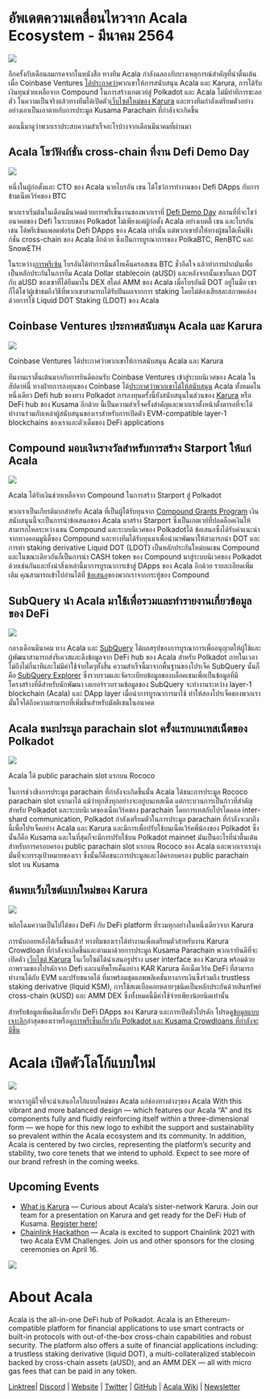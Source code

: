 # **อัพเดตความเคลื่อนไหวจาก Acala Ecosystem - มีนาคม 2564**

![](https://miro.medium.com/max/2800/1*QL98Lx2R1D7e10smue8TVA.png)

อีกครั้งกับเดือนลมกรดจากในหนังสือ ทางทีม Acala กำลังฉลองกับบางเหตุการณ์สำคัญที่น่าตื่นเต้น เมื่อ Coinbase Ventures [ได้ประกาศว่า](https://cointelegraph.com/news/coinbase-ventures-backing-defi-in-the-polkadot-ecosystem)พวกเขาให้การสนับสนุน Acala และ Karura, การได้รับเงินทุนช่วยเหลือจาก Compound ในการสร้างเกตเวย์สู่ Polkadot และ Acala ไม่มีท่าทีการชะลอตัว ในความเป็นจริงแล้วทางทีมได้เปิดตัว[เว็บไซต์ใหม่ของ Karura](https://acala.network/karura) และทางทีมกำลังเตรียมตัวอย่างอย่างเอาเป็นเอาตายกับการประมูล Kusama Parachain ที่กำลังจะเกิดขึ้น

ตอนนี้มาดูว่าพวกเราประสบความสำเร็จอะไรบ้างจากเดือนมีนาคมที่ผ่านมา

## Acala โชว์ฟังก์ชั่น cross-chain ที่งาน Defi Demo Day

![](https://miro.medium.com/max/3296/1\*c4fdF6mopG5ARbae-ExJNA.png)

หนึ่งในผู้ก่อตั้งและ CTO ของ Acala นายไบรอัน เชน ได้โชว์การทำงานของ Defi DApps กับการข้ามเน็ตเวิร์คของ BTC

พวกเราเริ่มต้นในเดือนมีนาคมด้วยการพรีเซ็นงานของพวกเราที่ [Defi Demo Day](https://www.crowdcast.io/e/defidemoday) สถานที่ที่จะโชว์อนาคตของ Defi ในระบบของ Polkadot ไม่เพียงแค่ผู้ก่อตั้ง Acala อย่างเบตตี้ เชน และไบรอัน เชน ได้พรีเซ้นแพลตฟอร์ม Defi DApps ของ Acala เท่านั้น แต่พวกเขายังให้ทางผู้ชมได้เห็นฟังก์ชั่น cross-chain ของ Acala อีกด้วย ซึ่งเป็นการบูรณาการของ PolkaBTC, RenBTC และ SnowETH

ในระหว่าง[การพรีเซ้น](https://www.crowdcast.io/e/defidemoday) ไบรอันได้ทำการมิ้นต์โทเค็นครอสเชน BTC ชั่วอึดใจ แล้วทำการฝากมันเพื่อเป็นหลักประกันในการยืม Acala Dollar stablecoin  (aUSD) และหลังจากนั้นเขาก็แลก DOT กับ aUSD ของเขาที่ได้ยืมมาใน DEX สไตล์ AMM ของ Acala เมื่อไบรอันมี DOT อยู่ในมือ เขาก็ได้โชว์ผู้เข้าชมถึงวิธีที่พวกเขาสามารถได้รับปันผลจากการ staking โดยไม่ต้องเสียสละสภาพคล่องด้วยการใช้ Liquid DOT Staking (LDOT) ของ Acala

## Coinbase Ventures ประกาศสนับสนุน Acala และ Karura

![](https://miro.medium.com/max/2800/1\*3ZiFjMlC2kYxkx0L14gXLw.png)

Coinbase Ventures ได้ประกาศว่าพวกเขาให้การสนับสนุน Acala และ Karura

ทีมงานเราตื่นเต้นมากกับการยินดีตอนรับ Coinbase Ventures เข้าสู่ระบบนิเวศของ Acala ในสัปดาห์นี้ ทางฝ่ายการลงทุนของ Coinbase ได้[ประกาศว่าพวกเขาได้ให้สนับสนุน](https://cointelegraph.com/news/coinbase-ventures-backing-defi-in-the-polkadot-ecosystem) Acala ทั้งหมดในหนึ่งเดียว Defi hub ของทาง Polkadot การลงทุนครั้งนี้ยังสนับสนุนในส่วนของ [Karura](https://acala.network/karura) หรือ DeFi hub ของ Kusama อีกด้วย นี้เป็นความสำเร็จครั้งสำคัญและพวกเราตั้งหน้าตั้งตารอที่จะได้ทำงานร่วมกับเหล่าผู้สนับสนุนของเราสำหรับการเปิดตัว EVM-compatible layer-1 blockchains ของเราและตัวเต็มของ DeFi applications

## Compound มอบเงินรางวัลสำหรับการสร้าง Starport ให้แก่ Acala

![](https://miro.medium.com/max/2800/1\*HBjTiYMXO8Vm4eIeSVPhzQ.png)

Acala ได้รับเงินช่วยเหลือจาก Compound ในการสร้าง Starport สู่ Polkadot

พวกเราเป็นเกียรติมากสำหรับ Acala ที่เป็นผู้ได้รับทุนจาก [Compound Grants Program](https://medium.com/acalanetwork/acala-receives-compound-grant-to-connect-compound-chain-and-polkadot-via-acala-a055d391e94a) เงินสนับสนุนนี้จะเป็นการนำข้อเสนอของ Acala มาสร้าง Starport ซึ่งเป็นเกตเวย์ที่ปลดล็อคเงินให้สามารถไหลระหว่างเชน Compound และระบบนิเวศของ Polkadotได้ ข้อเสนอซึ่งได้รับคำแนะนำจากทางคอมมูนิตี้ของ Compound และทางทีมได้รับทุนมาเพื่อนำมาพัฒนาให้สามารถนำ DOT และการทำ staking derivative Liquid DOT (LDOT) เป็นหลักประกันใหม่บนเชน Compound และในขณะเดียวกันก็เป็นการนำ CASH token ของ Compound มาสู่ระบบนิเวศของ Polkadot ด้วยเช่นกันและยังนำสิ่งเหล่านี้มาการบูรณาการเข้าสู่ DApps ของ Acala อีกด้วย รายละเอียดเพิ่มเติม คุณสามารถเข้าไปอ่านได้ที่ [ข้อเสนอ](https://www.comp.xyz/t/acala-x-compound-chain-gateway-to-polkadot/1349/10)ของพวกเราจากกระทู้ของ Compound

## SubQuery นำ Acala มาใช้เพื่อรวมและทำรายงานเกี่ยวข้อมูลของ DeFi

![](https://miro.medium.com/max/2048/0\*mZSC0lvmD90nqFlz)

กลางเดือนมีนาคม ทาง Acala และ [SubQuery](https://www.subquery.network/) ได้ผลสรุปของการบูรณาการเพื่ออนุญาตให้ผู้ใช้และผู้พัฒนาสามารถส่งรีเควสและดึงข้อมูลจาก DeFi hub ของ Acala สำหรับ Polkadot ภายในเวลาไม่ถึงไม่กี่นาทีและไม่มีค่าใช้จ่ายใดๆทั้งสิ้น ความสำเร็จนี้มาจากพื้นฐานของโปรเจ็ค SubQuery นั้นก็คือ [SubQuery Explorer](https://explorer.subquery.network/) ซึ่งรวบรวมและจัดระเบียบข้อมูลของบล็อคเชนเพื่อเป็นข้อมูลที่มีโครงสร้างที่ดีสำหรับนักพัฒนา เลเยอร์รวบรวมข้อมูลของ SubQuery จะทำงานระหว่าง layer-1 blockchain (Acala) และ DApp layer เมื่อนำการบูรณาการมาใช้ ทำให้สองโปรเจ็คของพวกเรามั่นใจได้ถึงความสามารถที่เพิ่มขึ้นสำหรับมัลติเชนในอนาคต

## Acala ชนะประมูล parachain slot ครั้งแรกบนเทสเน็ตของ Polkadot

![](https://miro.medium.com/max/1528/0\*EzkXYOY9GjXZ3oiK)

Acala ได้ public parachain slot แรกบน Rococo

ในการช่วงชิงการประมูล parachain ที่กำลังจะเกิดขึ้นนั้น Acala ได้ชนะการประมูล Rococo parachain slot แรกมาได้ แม้ว่าทุกสิ่งทุกอย่างจะอยู่บนเทสเน็ต แต่กระบวนการเป็นก้าวที่สำคัญสำหรับ Polkadot และระบบนิเวศของเน็ตเวิร์คของ parachain โดยการเทสกับโปรโตคอล inter-shard communication, Polkadot กำลังเตรียมตัวในการประมูล parachain ที่กำลังจะมาถึงนี้เพื่อโปรเจ็คอย่าง Acala และ Karura และมีการเพื่อปรับใช้บนเน็ตเวิร์คพี่น้องของ Polkadot ซึ่งนั้นก็คือ Kusama และในที่สุดก็จะมีการปรับใช้บน Polkadot mainnet มันเป็นอะไรที่น่าตื้นเต้นสำหรับการครอบครอง public parachain slot แรกบน Rococo ของ Acala และพวกเราเรามุ่งมั่นที่จะบรรลุเป้าหมายของเรา ซึ่งนั้นก็คือชนะการประมูลและได้ครอบครอง public parachain slot บน Kusama

## ค้นพบเว็บไซต์แบบใหม่ของ Karura

![](https://miro.medium.com/max/2816/0\*KVAVAiFZUNF\_fi\_K)

พลิกโฉมความเป็นไปได้ของ DeFi กับ DeFi platform ที่รวมทุกอย่างในหนึ่งเดียวจาก Karura

การนับถอยหลังได้เริ่มขึ้นแล้ว! ทางทีมของเราได้ทำงานเพื่อเตรียมตัวสำหรับงาน Karura Crowdloan ที่กำลังจะเกิดขึ้นและตามมาด้วยการประมูล Kusama Parachain พวกเรายินดีที่จะเปิดตัว [เว็บไซต์ Karura](https://acala.network/karura) ในเว็บไซต์ได้นำเสนอรูปร่าง user interface ของ Karura พร้อมด้วยภาพรวมของโปรดักจาก Defi และเนทีพโทเค็นอย่าง KAR Karura คือเน็ตเวิร์ค DeFi ที่สามารถทำงานได้กับ EVM และปรับขนาดได้ ที่มาพร้อมชุดแอพพลิเคชั่นทางการเงินซึ่งร่วมถึง trustless staking derivative (liquid KSM), การใช้สเตเบิ้ลคอยหลายๆชนิดเป็นหลักประกันด้วยสินทรัพย์ cross-chain (kUSD) และ AMM DEX ซึ่งทั้งหมดนี้มีค่าใช้จ่ายเพียงน้อยนิดเท่านั้น

สำหรับข้อมูลเพิ่มเติมเกี่ยวกับ DeFi DApps ของ Karura และการเปิดตัวโปรดัก โปรดดู[ข้อมูลแบบเจาะลึก](https://medium.com/acalanetwork/countdown-to-karura-a-deep-dive-on-the-defi-hub-of-kusama-410066fc1e1f)ล่าสุดของเราหรือดู[การพรีเซ็นเกี่ยวกับ Polkadot และ Kusama Crowdloans ที่กำลังจะมีขึ้น](https://www.youtube.com/watch?v=qQuzRTsiJa4&t=115s)

# Acala เปิดตัวโลโก้แบบใหม่

![](https://miro.medium.com/max/2072/0\*IGwkNLwEePOYWKrw)

พวกเราภูมิใจที่จะนำเสนอโลโก้แบบใหม่ของ Acala แก่ช่องทางต่างๆของ Acala With this vibrant and more balanced design — which features our Acala “A” and its components fully and fluidly reinforcing itself within a three-dimensional form — we hope for this new logo to exhibit the support and sustainability so prevalent within the Acala ecosystem and its community. In addition, Acala is centered by two circles, representing the platform’s security and stability, two core tenets that we intend to uphold. Expect to see more of our brand refresh in the coming weeks.

## Upcoming Events

- [What is Karura](https://www.crowdcast.io/e/what-is-karura/register?utm_source=profile&utm_medium=profile_web&utm_campaign=profile) — Curious about Acala’s sister-network Karura. Join our team for a presentation on Karura and get ready for the DeFi Hub of Kusama. [Register here!](https://www.crowdcast.io/e/what-is-karura/register?utm_source=profile&utm_medium=profile_web&utm_campaign=profile)
- [Chainlink Hackathon](https://chain.link/hackathon) — Acala is excited to support Chainlink 2021 with two Acala EVM Challenges. Join us and other sponsors for the closing ceremonies on April 16.

![](https://miro.medium.com/max/2402/0\*vfld\_ERpJGvSAJnD.png)

# About Acala

Acala is the all-in-one DeFi hub of Polkadot. Acala is an Ethereum-compatible platform for financial applications to use smart contracts or built-in protocols with out-of-the-box cross-chain capabilities and robust security. The platform also offers a suite of financial applications including: a trustless staking derivative (liquid DOT), a multi-collateralized stablecoin backed by cross-chain assets (aUSD), and an AMM DEX — all with micro gas fees that can be paid in any token.

[Linktree](https://linktr.ee/acalanetwork)| [Discord](https://discord.gg/vdbFVCH) | [Website](https://acala.network/) | [Twitter](https://twitter.com/AcalaNetwork) | [GitHub](https://github.com/AcalaNetwork/Acala) | [Acala Wiki](https://github.com/AcalaNetwork/Acala/wiki) | [Newsletter](https://share.hsforms.com/1X9RxkXk-R62I0VNbATaDXw4h8qc)
